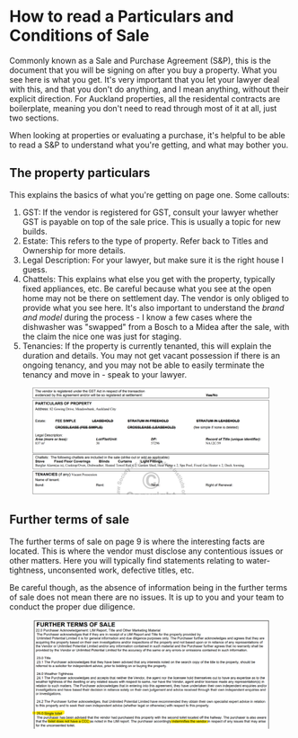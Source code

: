 # How to read a Particulars and Conditions of Sale

Commonly known as a Sale and Purchase Agreement (S\&P), this is the document that you will be signing on after you buy a property. What you see here is what you get. It's very important that you let your lawyer deal with this, and that you don't do anything, and I mean anything, without their explicit direction. For Auckland properties, all the residental contracts are boilerplate, meaning you don't need to read through most of it at all, just two sections.

When looking at properties or evaluating a purchase, it's helpful to be able to read a S\&P to understand what you're getting, and what may bother you.

## The property particulars

This explains the basics of what you're getting on page one. Some callouts:

1. GST: If the vendor is registered for GST, consult your lawyer whether GST is payable on top of the sale price. This is usually a topic for new builds.
2. Estate: This refers to the type of property. Refer back to Titles and Ownership for more details.
3. Legal Description: For your lawyer, but make sure it is the right house I guess.
4. Chattels: This explains what else you get with the property, typically fixed appliances, etc. Be careful because what you see at the open home may not be there on settlement day. The vendor is only obliged to provide what you see here. It's also important to understand the _brand and model_ during the process - I know a few cases where the dishwasher was "swapped" from a Bosch to a Midea after the sale, with the claim the nice one was just for staging.
5. Tenancies: If the property is currently tenanted, this will explain the duration and details. You may not get vacant possession if there is an ongoing tenancy, and you may not be able to easily terminate the tenancy and move in - speak to your lawyer.

<figure><img src="../../.gitbook/assets/image (18).png" alt=""><figcaption></figcaption></figure>

## Further terms of sale

The further terms of sale on page 9 is where the interesting facts are located. This is where the vendor must disclose any contentious issues or other matters. Here you will typically find statements relating to water-tightness, unconsented work, defective titles, etc.&#x20;

Be careful though, as the absence of information being in the further terms of sale does not mean there are no issues. It is up to you and your team to conduct the proper due diligence.

<figure><img src="../../.gitbook/assets/image (19).png" alt=""><figcaption></figcaption></figure>

